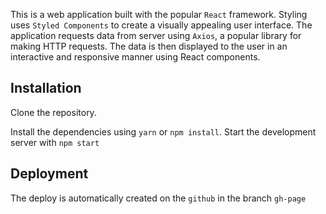 This is a web application built with the popular `React` framework. Styling uses
`Styled Components` to create a visually appealing user interface. The
application requests data from server using `Axios`, a popular library for
making HTTP requests. The data is then displayed to the user in an interactive
and responsive manner using React components.

## Installation

Clone the repository.

Install the dependencies using `yarn` or `npm install`. Start the development
server with `npm start`

## Deployment

The deploy is automatically created on the `github` in the branch `gh-page`
